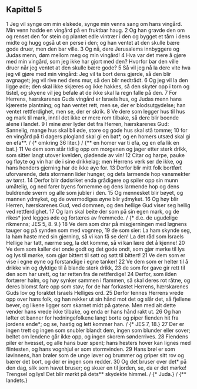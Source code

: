 ## Kapittel 5

1 Jeg vil synge om min elskede, synge min venns sang om hans vingård. Min venn hadde en vingård på en fruktbar haug.
2 Og han gravde den om og renset den for stein og plantet edle vintrær i den og bygget et tårn i dens midte og hugg også ut en perse i den; og han ventet at den skulle bære gode druer, men den bar ville.
3 Og nå, dere Jerusalems innbyggere og Judas menn, døm mellom meg og min vingård!
4 Hva var det mere å gjøre med min vingård, som jeg ikke har gjort med den? Hvorfor bar den ville druer når jeg ventet at den skulle bære gode?
5 Så vil jeg nå la dere vite hva jeg vil gjøre med min vingård: Jeg vil ta bort dens gjerde, så den blir avgnaget; jeg vil rive ned dens mur, så den blir nedtrådt.
6 Og jeg vil la den ligge øde; den skal ikke skjæres og ikke hakkes, så den skyter opp i torn og tistel, og skyene vil jeg befale at de ikke skal la regn falle på den.
7 For Herrens, hærskarenes Guds vingård er Israels hus, og Judas menn hans kjæreste plantning; og han ventet rett, men se, der er blodsutgydelse; han ventet rettferdighet, men se, der er skrik.
8 Ve dere som legger hus til hus og mark til mark, inntil det ikke er mere rom tilbake, så dere blir boende alene i landet.
9 I mine ører lyder det fra Herren, hærskarenes Gud: Sannelig, mange hus skal bli øde, store og gode hus skal stå tomme;
10 for en vingård på ti dagers plogland skal gi en bat*, og en homers utsæd skal gi en efa**. / {* omkring 36 liter.} / {** en homer var ti efa, og en efa lik en bat.}
11 Ve dem som står tidlig opp om morgenen og jager etter sterk drikk, som sitter langt utover kvelden, glødende av vin!
12 Citar og harpe, pauke og fløyte og vin har de i sine drikkelag; men Herrens verk ser de ikke, og hans henders gjerning har de ikke øye for.
13 Derfor blir mitt folk bortført uforvarende, dets stormenn lider hunger, og dets larmende hop vansmekter av tørst.
14 Derfor blir dødsriket enda grådigere og spiler opp sin munn umåtelig, og ned farer byens fornemme og dens larmende hop og dens buldrende sverm og alle som jubler i den.
15 Og mennesket blir bøyet, og mannen ydmyket, og de overmodiges øyne blir ydmyket.
16 Og høy blir Herren, hærskarenes Gud, ved dommen, og den hellige Gud viser seg hellig ved rettferdighet.
17 Og lam skal beite der som på sin egen mark, og de rikes* jord legges øde og fortæres av fremmede. / {* d.e. de ugudelige rikmenns; JES 5, 8. 9.}
18 Ve dem som drar på misgjerningen med løgnens tauger og på synden som med vognrep,
19 de som sier: La ham skynde seg, la ham haste med sin gjerning, så vi kan få se den! La det råd som Israels Hellige har tatt, nærme seg, la det komme, så vi kan lære det å kjenne!
20 Ve dem som kaller det onde godt og det gode ondt, som gjør mørke til lys og lys til mørke, som gjør bittert til søtt og søtt til bittert!
21 Ve dem som er vise i egne øyne og forstandige i egne tanker!
22 Ve dem som er helter til å drikke vin og dyktige til å blande sterk drikk,
23 de som for gave gir rett til den som har urett, og tar retten fra de rettferdige!
24 Derfor, som ilden fortærer halm, og høy synker sammen i flammen, så skal deres rot råtne, og deres blomst fare opp som støv; for de har forkastet Herrens, hærskarenes Guds lov og foraktet Israels Helliges ord.
25 Derfor tennes Herrens vrede opp over hans folk, og han rekker ut sin hånd mot det og slår det, så fjellene bever, og likene ligger som skarnet midt på gatene. Men med alt dette vender hans vrede ikke tilbake, og enda er hans hånd rakt ut.
26 Og han løfter et banner for hedningefolkene langt borte og piper fienden hit fra jordens ende*; og se, hastig og lett kommer han. / {* JES 7, 18.}
27 Der er ingen trett og ingen som snubler blandt dem, ingen som blunder eller sover; beltet om lendene går ikke opp, og ingen skorem sønderrives.
28 Fiendens piler er hvesset, og alle hans buer spent; hans hesters hover kan lignes med flintesten, og hans vognhjul er som stormvinden.
29 Hans brøl er som løvinnens, han brøler som de unge løver og brummer og griper sitt rov og bærer det bort, og der er ingen som redder.
30 Og det bruser over det* på den dag, slik som havet bruser; og skuer en til jorden, se, da er det mørke! Trengsel og lys! Det blir mørkt på dets** skydekte himmel. / {* Juda.} / {** landets.}

